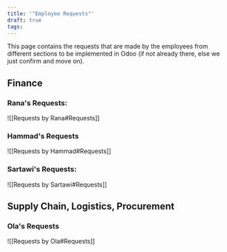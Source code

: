 ```yaml
---
title: '"Employee Requests"'
draft: true
tags:
---
```

This page contains the requests that are made by the employees from different sections to be implemented in Odoo (if not already there, else we just confirm and move on).

## Finance

### Rana's Requests:

![[Requests by Rana#Requests]]

### Hammad's Requests

![[Requests by Hammad#Requests]]

### Sartawi's Requests:

![[Requests by Sartawi#Requests]]
## Supply Chain, Logistics, Procurement

### Ola's Requests

![[Requests by Ola#Requests]]
